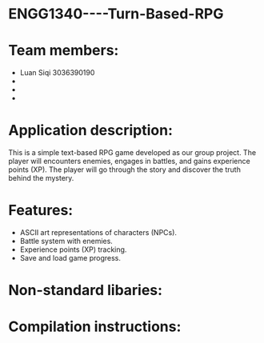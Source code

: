 # ENGG1340----Turn-Based-RPG

# Team members:
- Luan Siqi 3036390190
-
-
-

# Application description:
This is a simple text-based RPG game developed as our group project.
The player will encounters enemies, engages in battles, and gains experience points (XP).
The player will go through the story and discover the truth behind the mystery.

# Features:
- ASCII art representations of characters (NPCs).
- Battle system with enemies.
- Experience points (XP) tracking.
- Save and load game progress.

# Non-standard libaries:

# Compilation instructions:


